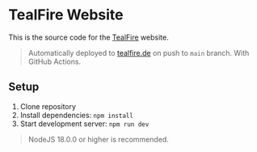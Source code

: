 # TealFire Website

This is the source code for the [TealFire]("https://tealfire.de") website.

> Automatically deployed to [tealfire.de]("https://tealfire.de") on push to `main` branch. With GitHub Actions.

## Setup

1. Clone repository
2. Install dependencies: `npm install`
3. Start development server: `npm run dev`

> NodeJS 18.0.0 or higher is recommended.
